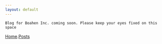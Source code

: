 ```yaml
---
layout: default
---
```


```
Blog for Boahen Inc. coming soon. Please keep your eyes fixed on this space
```

[Home](/).[Posts](first_page.md)
